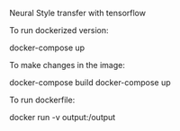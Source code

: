 Neural Style transfer with tensorflow

To run dockerized version: 

docker-compose up

To make changes in the image:

docker-compose build
docker-compose up

To run dockerfile:

docker run -v output:/output <docker-image-name>